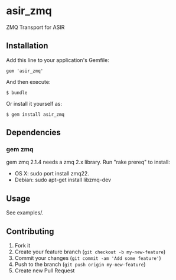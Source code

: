 # asir_zmq

ZMQ Transport for ASIR

## Installation

Add this line to your application's Gemfile:

    gem 'asir_zmq'

And then execute:

    $ bundle

Or install it yourself as:

    $ gem install asir_zmq

## Dependencies

### gem zmq

gem zmq 2.1.4 needs a zmq 2.x library.
Run "rake prereq" to install:
* OS X: sudo port install zmq22.
* Debian: sudo apt-get install libzmq-dev

## Usage

See examples/.

## Contributing

1. Fork it
2. Create your feature branch (`git checkout -b my-new-feature`)
3. Commit your changes (`git commit -am 'Add some feature'`)
4. Push to the branch (`git push origin my-new-feature`)
5. Create new Pull Request
